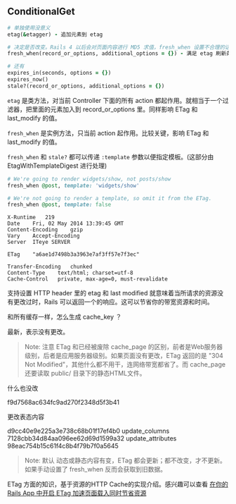 ## ConditionalGet

```ruby
# 单独使用没意义
etag(&etagger) - 追加元素到 etag

# 决定是否改变。Rails 4 以后会对页面内容进行 MD5 求值，fresh_when 设置不合理的话，会得到旧数据。
fresh_when(record_or_options, additional_options = {}) - 满足 etag 刷新条件，才执行后面操作

# 还有
expires_in(seconds, options = {})
expires_now()
stale?(record_or_options, additional_options = {})
```

`etag` 是类方法，对当前 Controller 下面的所有 action 都起作用。就相当于一个过滤器，把里面的元素加入到 record_or_options 里。同样影响 ETag 和 last_modify 的值。

`fresh_when` 是实例方法，只当前 action 起作用。比较关键，影响 ETag 和 last_modify 的值。


`fresh_when` 和 `stale?` 都可以传递 `:template` 参数以便指定模板。(这部分由 EtagWithTemplateDigest 进行处理)

```ruby
# We're going to render widgets/show, not posts/show
fresh_when @post, template: 'widgets/show'

# We're not going to render a template, so omit it from the ETag.
fresh_when @post, template: false
```

```
X-Runtime	219
Date	Fri, 02 May 2014 13:39:45 GMT
Content-Encoding	gzip
Vary	Accept-Encoding
Server	ITeye SERVER

ETag	"a6ae1d7498b3a3963e7af3ff57e7f3ec"

Transfer-Encoding	chunked
Content-Type	text/html; charset=utf-8
Cache-Control	private, max-age=0, must-revalidate
```

支持设置 HTTP header 里的 etag 和 last modified 就意味着当所请求的资源没有更改过时，Rails 可以返回一个的响应。这可以节省你的带宽资源和时间。

和所有缓存一样，怎么生成 cache_key ？

最新，表示没有更改。

> Note: 注意 ETag 和已经被废除 cache_page 的区别，前者是Web服务器级别，后者是应用服务器级别。如果页面没有更改，ETag 返回的是 "304 Not Modified"，其他什么都不用干，连网络带宽都省了。而 cache_page 还要读取 public/ 目录下的静态HTML文件。

什么也没改 

f9d7568ac634fc9ad270f2348d5f3b41

更改表态内容 

d9cc40e9e225a3e738c68b01f17ef4b0
update_columns 7128cbb34d84aa096ee62d69d1599a32
update_attributes 98eac754b15c61f4c8b4f79b7f0a5645

> Note: 默认 动态或静态内容有变，ETag 都会更新；都不改变，才不更新。如果手动设置了 fresh_when 反而会获取到旧数据。

ETag 方面的知识，基于资源的HTTP Cache的实现介绍。感兴趣可以查看 [在你的 Rails App 中开启 ETag 加速页面载入同时节省资源](http://huacnlee.com/blog/use-etag-in-your-rails-app-to-speed-up-loading/)
